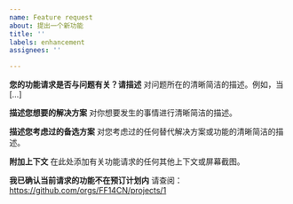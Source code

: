 ```yaml
---
name: Feature request
about: 提出一个新功能
title: ''
labels: enhancement
assignees: ''

---
```


**您的功能请求是否与问题有关？请描述**
对问题所在的清晰简洁的描述。例如，当[…]

**描述您想要的解决方案**
对你想要发生的事情进行清晰简洁的描述。

**描述您考虑过的备选方案**
对您考虑过的任何替代解决方案或功能的清晰简洁的描述。

**附加上下文**
在此处添加有关功能请求的任何其他上下文或屏幕截图。

**我已确认当前请求的功能不在预订计划内**
请查阅：https://github.com/orgs/FF14CN/projects/1

